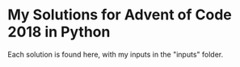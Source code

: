 # My Solutions for Advent of Code 2018 in Python

Each solution is found here, with my inputs in the "inputs" folder.
